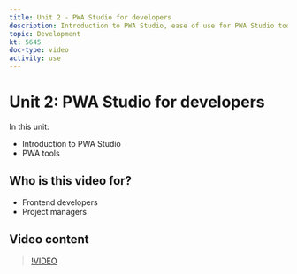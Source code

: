 ```yaml
---
title: Unit 2 - PWA Studio for developers
description: Introduction to PWA Studio, ease of use for PWA Studio tools
topic: Development
kt: 5645
doc-type: video
activity: use
---
```


# Unit 2: PWA Studio for developers

In this unit:

- Introduction to PWA Studio
- PWA tools

## Who is this video for?

- Frontend developers
- Project managers

## Video content

>[!VIDEO](https://video.tv.adobe.com/v/35716?quality=12&learn=on)